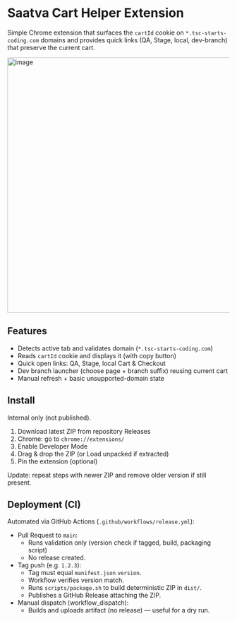 # Saatva Cart Helper Extension

Simple Chrome extension that surfaces the `cartId` cookie on `*.tsc-starts-coding.com` domains and provides quick links (QA, Stage, local, dev-branch) that preserve the current cart.

<img width="602" height="578" alt="image" src="https://github.com/user-attachments/assets/7ca27622-3b28-4375-a2ac-cc91acaf58ec" />

## Features

- Detects active tab and validates domain (`*.tsc-starts-coding.com`)
- Reads `cartId` cookie and displays it (with copy button)
- Quick open links: QA, Stage, local Cart & Checkout
- Dev branch launcher (choose page + branch suffix) reusing current cart
- Manual refresh + basic unsupported-domain state

## Install

Internal only (not published).

1. Download latest ZIP from repository Releases
2. Chrome: go to `chrome://extensions/`
3. Enable Developer Mode
4. Drag & drop the ZIP (or Load unpacked if extracted)
5. Pin the extension (optional)

Update: repeat steps with newer ZIP and remove older version if still present.

## Deployment (CI)

Automated via GitHub Actions (`.github/workflows/release.yml`):

- Pull Request to `main`:
    - Runs validation only (version check if tagged, build, packaging script)
    - No release created.
- Tag push (e.g. `1.2.3`):
    - Tag must equal `manifest.json` `version`.
    - Workflow verifies version match.
    - Runs `scripts/package.sh` to build deterministic ZIP in `dist/`.
    - Publishes a GitHub Release attaching the ZIP.
- Manual dispatch (workflow_dispatch):
    - Builds and uploads artifact (no release) — useful for a dry run.
